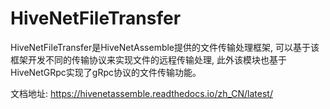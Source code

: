 # HiveNetFileTransfer

HiveNetFileTransfer是HiveNetAssemble提供的文件传输处理框架, 可以基于该框架开发不同的传输协议来实现文件的远程传输处理, 此外该模块也基于HiveNetGRpc实现了gRpc协议的文件传输功能。

文档地址: https://hivenetassemble.readthedocs.io/zh_CN/latest/
